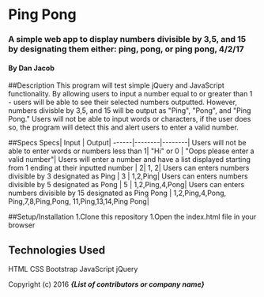 # Ping  Pong

### A simple web app to display numbers divisible by 3,5, and 15 by designating them either: ping, pong, or ping pong, 4/2/17

#### By Dan Jacob

##Description
This program will test simple jQuery and JavaScript functionality. By allowing users to input a number equal to or greater than 1 - users will be able to see their selected numbers outputted. However, numbers divisble by 3,5, and 15 will be output as "Ping", "Pong", and "Ping Pong." Users will not be able to input words or characters, if the user does so, the program will detect this and alert users to enter a valid number. 

##Specs
Specs| Input | Output|
------|--------|--------|
Users will not be able to enter words or numbers less than 1| "Hi" or 0 | "Oops please enter a valid number"|
Users will enter a number and have a list displayed starting from 1 ending at their inputted number | 2| 1, 2|
Users can enters numbers divisible by 3 designated as Ping | 3 | 1,2,Ping|
Users can enters numbers divisible by 5 designated as Pong | 5 | 1,2,Ping,4,Pong|
Users can enters numbers divisible by 15 designated as Ping Pong | 1,2,Ping,4,Pong, Ping,7,8,Ping,Pong, 11,Ping,13,14,Ping Pong|

##Setup/Installation
1.Clone this repository
1.Open the index.html file in your browser

## Technologies Used
HTML
CSS
Bootstrap
JavaScript
jQuery



Copyright (c) 2016 **_{List of contributors or company name}_**
